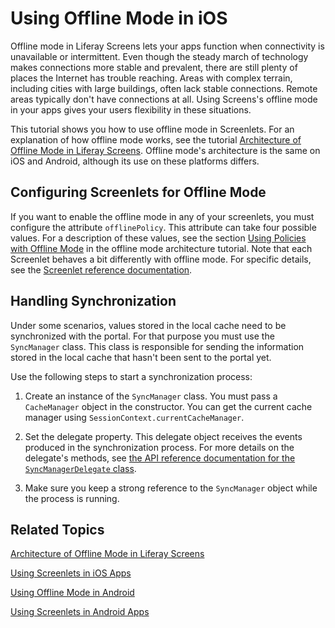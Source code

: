 # Using Offline Mode in iOS [](id=using-offline-mode-in-ios)

Offline mode in Liferay Screens lets your apps function when connectivity is 
unavailable or intermittent. Even though the steady march of technology makes 
connections more stable and prevalent, there are still plenty of places the 
Internet has trouble reaching. Areas with complex terrain, including cities with 
large buildings, often lack stable connections. Remote areas typically don't 
have connections at all. Using Screens's offline mode in your apps gives your 
users flexibility in these situations. 

This tutorial shows you how to use offline mode in Screenlets. For an 
explanation of how offline mode works, see the tutorial 
[Architecture of Offline Mode in Liferay Screens](/develop/tutorials/-/knowledge_base/7-0/architecture-of-offline-mode-in-liferay-screens). 
Offline mode's architecture is the same on iOS and Android, although its use on 
these platforms differs.

## Configuring Screenlets for Offline Mode [](id=configuring-screenlets-for-offline-mode)

If you want to enable the offline mode in any of your screenlets, you must
configure the attribute `offlinePolicy`. This attribute can take four possible
values. For a description of these values, see the section 
[Using Policies with Offline Mode](/develop/tutorials/-/knowledge_base/7-0/architecture-of-offline-mode-in-liferay-screens#using-policies-with-offline-mode)
in the offline mode architecture tutorial. Note that each Screenlet behaves a
bit differently with offline mode. For specific details, see the 
[Screenlet reference documentation](/develop/reference/-/knowledge_base/7-0/screenlets-in-liferay-screens-for-ios). 

## Handling Synchronization [](id=handling-synchronization)

Under some scenarios, values stored in the local cache need to be synchronized 
with the portal. For that purpose you must use the `SyncManager` class. 
This class is responsible for sending the information stored in the local cache 
that hasn't been sent to the portal yet.

Use the following steps to start a synchronization process: 

1.  Create an instance of the `SyncManager` class. You must pass a `CacheManager` 
    object in the constructor. You can get the current cache manager using 
    `SessionContext.currentCacheManager`. 

2.  Set the delegate property. This delegate object receives the events produced 
    in the synchronization process. For more details on the delegate's methods, see 
    [the API reference documentation for the `SyncManagerDelegate` class](/develop/reference/-/knowledge_base/7-0/syncmanagerdelegate).

3.  Make sure you keep a strong reference to the `SyncManager` object while the 
    process is running.

## Related Topics [](id=related-topics)

[Architecture of Offline Mode in Liferay Screens](/develop/tutorials/-/knowledge_base/7-0/architecture-of-offline-mode-in-liferay-screens)

[Using Screenlets in iOS Apps](/develop/tutorials/-/knowledge_base/7-0/using-screenlets-in-ios-apps)

[Using Offline Mode in Android](/develop/tutorials/-/knowledge_base/7-0/using-offline-mode-in-android)

[Using Screenlets in Android Apps](/develop/tutorials/-/knowledge_base/7-0/using-screenlets-in-android-apps)
